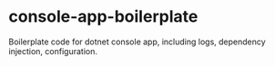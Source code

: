 # console-app-boilerplate
Boilerplate code for dotnet console app, including logs, dependency injection, configuration.
